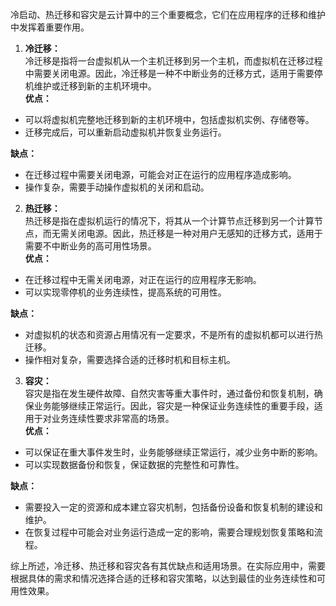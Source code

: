 冷启动、热迁移和容灾是云计算中的三个重要概念，它们在应用程序的迁移和维护中发挥着重要作用。

1. **冷迁移：**  
冷迁移是指将一台虚拟机从一个主机迁移到另一个主机，而虚拟机在迁移过程中需要关闭电源。因此，冷迁移是一种不中断业务的迁移方式，适用于需要停机维护或迁移到新的主机环境中。  
**优点：**

+ 可以将虚拟机完整地迁移到新的主机环境中，包括虚拟机实例、存储卷等。
+ 迁移完成后，可以重新启动虚拟机并恢复业务运行。

**缺点：**

+ 在迁移过程中需要关闭电源，可能会对正在运行的应用程序造成影响。
+ 操作复杂，需要手动操作虚拟机的关闭和启动。

2. **热迁移：**  
热迁移是指在虚拟机运行的情况下，将其从一个计算节点迁移到另一个计算节点，而无需关闭电源。因此，热迁移是一种对用户无感知的迁移方式，适用于需要不中断业务的高可用性场景。  
**优点：**

+ 在迁移过程中无需关闭电源，对正在运行的应用程序无影响。
+ 可以实现零停机的业务连续性，提高系统的可用性。

**缺点：**

+ 对虚拟机的状态和资源占用情况有一定要求，不是所有的虚拟机都可以进行热迁移。
+ 操作相对复杂，需要选择合适的迁移时机和目标主机。

3. **容灾：**  
容灾是指在发生硬件故障、自然灾害等重大事件时，通过备份和恢复机制，确保业务能够继续正常运行。因此，容灾是一种保证业务连续性的重要手段，适用于对业务连续性要求非常高的场景。  
**优点：**

+ 可以保证在重大事件发生时，业务能够继续正常运行，减少业务中断的影响。
+ 可以实现数据备份和恢复，保证数据的完整性和可靠性。

**缺点：**

+ 需要投入一定的资源和成本建立容灾机制，包括备份设备和恢复机制的建设和维护。
+ 在恢复过程中可能会对业务运行造成一定的影响，需要合理规划恢复策略和流程。

综上所述，冷迁移、热迁移和容灾各有其优缺点和适用场景。在实际应用中，需要根据具体的需求和情况选择合适的迁移和容灾策略，以达到最佳的业务连续性和可用性效果。
